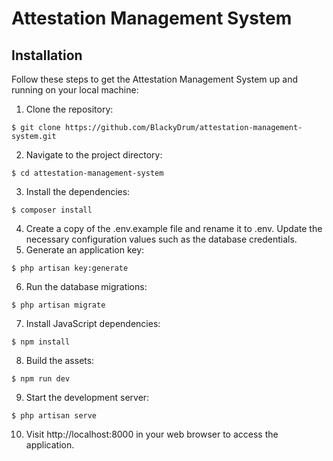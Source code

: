 # Attestation Management System

## Installation
Follow these steps to get the Attestation Management System up and running on your local machine:
1. Clone the repository:
```
$ git clone https://github.com/BlackyDrum/attestation-management-system.git
```
2. Navigate to the project directory:
```
$ cd attestation-management-system
```
3. Install the dependencies:
```
$ composer install
```
4. Create a copy of the .env.example file and rename it to .env. Update the necessary configuration values such as the database credentials.
5. Generate an application key:
```
$ php artisan key:generate
```
6. Run the database migrations:
```
$ php artisan migrate
```
7. Install JavaScript dependencies:
```
$ npm install
```
8. Build the assets:
```
$ npm run dev
```
9. Start the development server:
```
$ php artisan serve
```
10. Visit http://localhost:8000 in your web browser to access the application.
